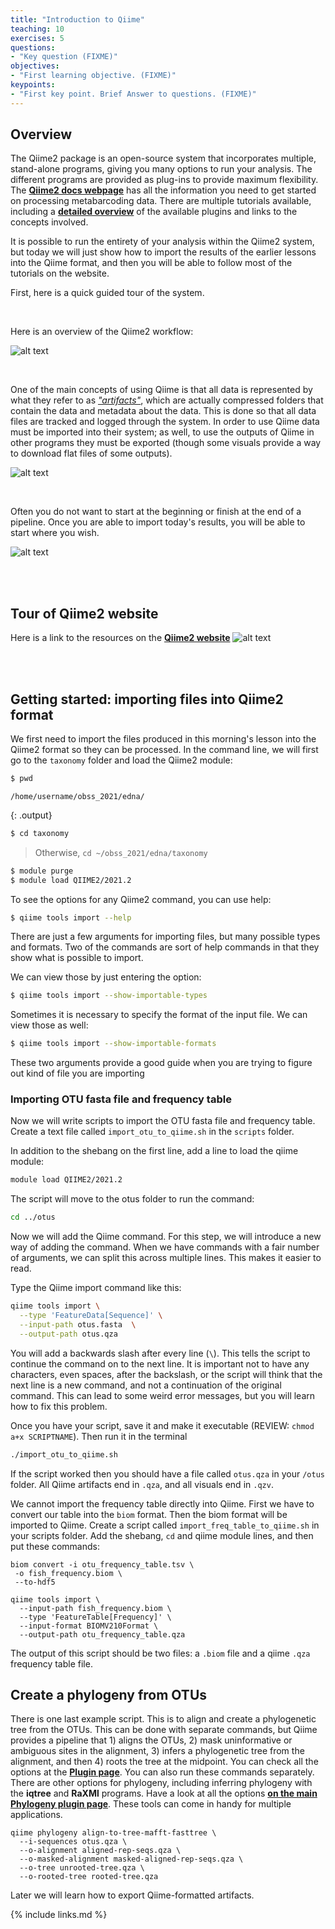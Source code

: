 ```yaml
---
title: "Introduction to Qiime"
teaching: 10
exercises: 5
questions:
- "Key question (FIXME)"
objectives:
- "First learning objective. (FIXME)"
keypoints:
- "First key point. Brief Answer to questions. (FIXME)"
---
```



## Overview 

The Qiime2 package is an open-source system that incorporates multiple, stand-alone programs, giving you many options to run your analysis. The different programs are provided as plug-ins to provide maximum flexibility. The <a href="https://docs.qiime2.org/2021.4/" target="_blank" rel="noopener noreferrer"><b>Qiime2 docs webpage</b></a> has all the information you need to get started on processing metabarcoding data. There are multiple tutorials available, including a <a href="https://docs.qiime2.org/2021.4/tutorials/overview/" target="_blank" rel="noopener noreferrer"><b>detailed overview</b></a> of the available plugins and links to the concepts involved. 

It is possible to run the entirety of your analysis within the Qiime2 system, but today we will just show how to import the results of the earlier lessons into the Qiime format, and then you will be able to follow most of the tutorials on the website. 

First, here is a quick guided tour of the system. 

<br>


Here is an overview of the Qiime2 workflow:

![alt text](../fig/qiime2pipeline.png)

<br>

One of the main concepts of using Qiime is that all data is represented by what they refer to as <a href="https://docs.qiime2.org/2021.4/concepts/#data-files-qiime-2-artifacts" target="_blank" rel="noopener noreferrer"><i>"artifacts"</i></a>, which are actually compressed folders that contain the data and metadata about the data. This is done so that all data files are tracked and logged through the system. In order to use Qiime data must be imported into their system; as well, to use the outputs of Qiime in other programs they must be exported (though some visuals provide a way to download flat files of some outputs). 


![alt text](../fig/qii2datatypes.png)

<br>

Often you do not want to start at the beginning or finish at the end of a pipeline. Once you are able to import today's results, you will be able to start where you wish.

![alt text](../fig/customWorkflow.png)


<br><br>

## Tour of Qiime2 website

Here is a link to the resources on the <a href="https://docs.qiime2.org/2021.4/" target="_blank" rel="noopener noreferrer"><b>Qiime2 website</b></a> 
![alt text](../fig/quickTour.png)

<br><br>



## Getting started: importing files into Qiime2 format

We first need to import the files produced in this morning's lesson into the Qiime2 format so they can be processed. In the command line, we will first go to the `taxonomy` folder and load the Qiime2 module:

```bash
$ pwd
```

```
/home/username/obss_2021/edna/
```
{: .output}

```bash
$ cd taxonomy
```

>Otherwise, `cd ~/obss_2021/edna/taxonomy`


```bash
$ module purge
$ module load QIIME2/2021.2
```

To see the options for any Qiime2 command, you can use help:

```bash
$ qiime tools import --help
```



There are just a few arguments for importing files, but many possible types and formats. Two of the commands are sort of help commands in that they show what is possible to import.

We can view those by just entering the option:

```bash
$ qiime tools import --show-importable-types
```

Sometimes it is necessary to specify the format of the input file. We can view those as well:

```bash
$ qiime tools import --show-importable-formats
```

These two arguments provide a good guide when you are trying to figure out kind of file you are importing


### Importing OTU fasta file and frequency table

Now we will write scripts to import the OTU fasta file and frequency table. Create a text file called `import_otu_to_qiime.sh` in the `scripts` folder. 

In addition to the shebang on the first line, add a line to load the qiime module:


```bash
module load QIIME2/2021.2
```

The script will move to the otus folder to run the command:

```bash
cd ../otus
```

Now we will add the Qiime command. For this step, we will introduce a new way of adding the command. When we have commands with a fair number of arguments, we can split this across multiple lines. This makes it easier to read. 

Type the Qiime import command like this:


```bash
qiime tools import \
  --type 'FeatureData[Sequence]' \
  --input-path otus.fasta  \
  --output-path otus.qza
```

You will add a backwards slash after every line (`\`). This tells the script to continue the command on to the next line. It is important not to have any characters, even spaces, after the backslash, or the script will think that the next line is a new command, and not a continuation of the original command. This can lead to some weird error messages, but you will learn how to fix this problem.


Once you have your script, save it and make it executable (REVIEW: `chmod a+x SCRIPTNAME`). Then run it in the terminal

```bash
./import_otu_to_qiime.sh
```

If the script worked then you should have a file called `otus.qza` in your `/otus` folder. All Qiime artifacts end in `.qza`, and all visuals end in `.qzv`.



We cannot import the frequency table directly into Qiime. First we have to convert our table into the `biom` format. Then the biom format will be imported to Qiime. Create a script called `import_freq_table_to_qiime.sh` in your scripts folder. Add the shebang, `cd` and qiime module lines, and then put these commands:

```
biom convert -i otu_frequency_table.tsv \
 -o fish_frequency.biom \
 --to-hdf5

qiime tools import \
  --input-path fish_frequency.biom \
  --type 'FeatureTable[Frequency]' \
  --input-format BIOMV210Format \
  --output-path otu_frequency_table.qza

```

The output of this script should be two files: a `.biom` file and a qiime `.qza` frequency table file. 




## Create a phylogeny from OTUs

There is one last example script. This is to align and create a phylogenetic tree from the OTUs. This can be done with separate commands, but Qiime provides a pipeline that 1) aligns the OTUs, 2) mask uninformative or ambiguous sites in the alignment, 3) infers a phylogenetic tree from the alignment, and then 4) roots the tree at the midpoint. You can check all the options at the <a href="https://docs.qiime2.org/2021.4/plugins/available/phylogeny/align-to-tree-mafft-fasttree/" target="_blank" rel="noopener noreferrer"><b>Plugin page</b></a>. You can also run these commands separately. There are other options for phylogeny, including inferring phylogeny with the **iqtree** and **RaXMl** programs. Have a look at all the options <a href="https://docs.qiime2.org/2021.4/plugins/available/phylogeny/" target="_blank" rel="noopener noreferrer"><b>on the main Phylogeny plugin page</b></a>. These tools can come in handy for multiple applications.  

```
qiime phylogeny align-to-tree-mafft-fasttree \
  --i-sequences otus.qza \
  --o-alignment aligned-rep-seqs.qza \
  --o-masked-alignment masked-aligned-rep-seqs.qza \
  --o-tree unrooted-tree.qza \
  --o-rooted-tree rooted-tree.qza
```

Later we will learn how to export Qiime-formatted artifacts. 

{% include links.md %}
